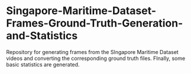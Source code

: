 # Singapore-Maritime-Dataset-Frames-Ground-Truth-Generation-and-Statistics
Repository for generating frames from the SIngapore Maritime Dataset videos and converting the corresponding ground truth files. FInally, some basic statistics are generated.
